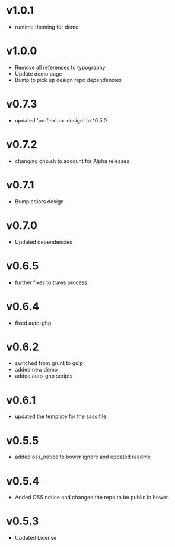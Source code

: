 v1.0.1
===================
* runtime theming for demo

v1.0.0
===================
* Remove all references to typography
* Update demo page
* Bump to pick up design repo dependencies

v0.7.3
==================
* updated 'px-flexbox-design' to ^0.5.0

v0.7.2
==================
* changing ghp.sh to account for Alpha releases

v0.7.1
==================
* Bump colors design

v0.7.0
==================
* Updated dependencies

v0.6.5
==============================
* further fixes to travis process.

v0.6.4
==============================
* fixed auto-ghp

v0.6.2
==============================
* switched from grunt to gulp
* added new demo
* added auto-ghp scripts

v0.6.1
==============================
* updated the template for the sass file.

v0.5.5
==============================
* added oss_notice to bower ignore and updated readme

v0.5.4
==============================
* Added OSS notice and changed the repo to be public in bower.

v0.5.3
=====================
* Updated License
